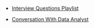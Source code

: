 - [Interview Questions Playlist](https://www.youtube.com/playlist?list=PLZoTAELRMXVMbpd_KBoOY_ecwMsDy92gS)

- [Conversation With Data Analyst](https://www.youtube.com/playlist?list=PLeo1K3hjS3uuyEyWt297a27KdEz6s6ABu)